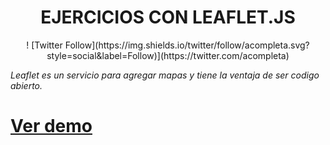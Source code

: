 <h1 align="center">EJERCICIOS CON LEAFLET.JS</h1>

<p align="center">
! [Twitter Follow](https://img.shields.io/twitter/follow/acompleta.svg?style=social&label=Follow)](https://twitter.com/acompleta)
</p>


_Leaflet es un servicio para agregar mapas y tiene la ventaja de ser codigo abierto._



# [Ver demo](http://leomix.github.io/leaflet/)
